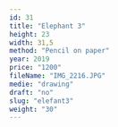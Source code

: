 ```yaml
---
id: 31
title: "Elephant 3"
height: 23
width: 31,5
method: "Pencil on paper"
year: 2019
price: "1200"
fileName: "IMG_2216.JPG"
medie: "drawing"
draft: "no"
slug: "elefant3"
weight: "30"
---
```

